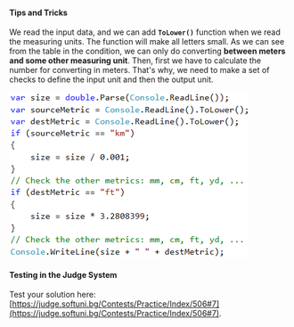 #### Tips and Tricks

We read the input data, and we can add **`ToLower()`** function when we read the measuring units. The function will make all letters small. As we can see from the table in the condition, we can only do converting **between meters and some other measuring unit**. Then, first we have to calculate the number for converting in meters. That's why, we need to make a set of checks to define the input unit and then the output unit.

![](/assets/chapter-3-images/08.Metric-converter-01.png)

#### Testing in the Judge System

Test your solution here: [https://judge.softuni.bg/Contests/Practice/Index/506#7](https://judge.softuni.bg/Contests/Practice/Index/506#7).
